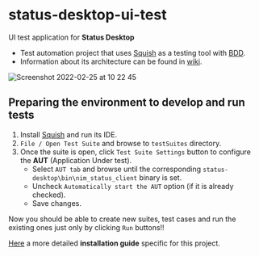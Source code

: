 # status-desktop-ui-test
UI test application for **Status Desktop**

* Test automation project that uses [Squish](https://www.froglogic.com/squish/) as a testing tool with [BDD](https://www.froglogic.com/squish/features/bdd-behavior-driven-development-testing/).
* Information about its architecture can be found in [wiki](https://hackmd.io/@status-desktop/B1MlJV5nd/%2Fm9D4p_y7ShOm3ooD7GAT0A).

![Screenshot 2022-02-25 at 10 22 45](https://user-images.githubusercontent.com/97019400/155689587-e933bbfa-519c-4f73-90a7-c019c0bb163f.png)


## Preparing the environment to develop and run tests
1) Install [Squish](https://doc.froglogic.com/squish/latest/) and run its IDE.
2) `File / Open Test Suite` and browse to `testSuites` directory.
3) Once the suite is open, click `Test Suite Settings` button to configure the **AUT** (Application Under test).
    * Select `AUT tab` and browse until the corresponding `status-desktop\bin\nim_status_client` binary is set.
    * Uncheck `Automatically start the AUT` option (if it is already checked).
    * Save changes.

Now you should be able to create new suites, test cases and run the existing ones just only by clicking `Run` buttons!!

[Here](https://hackmd.io/@status-desktop/S19eu_Baq) a more detailed **installation guide** specific for this project.